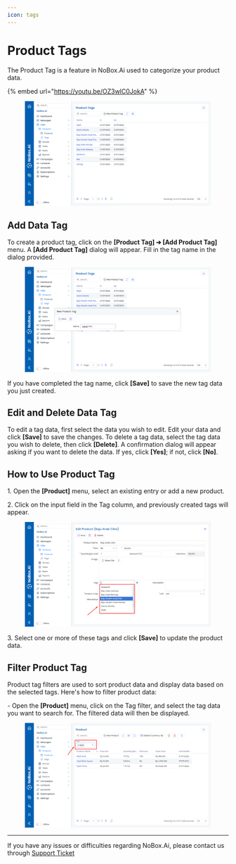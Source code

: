 ```yaml
---
icon: tags
---
```


# Product Tags

The Product Tag is a feature in NoBox.Ai used to categorize your product data.

{% embed url="https://youtu.be/OZ3wlC0JokA" %}

<figure><img src="../../.gitbook/assets/Product Tags.png" alt=""><figcaption></figcaption></figure>

## **Add Data Tag**

To create a product tag, click on the **\[Product Tag] ➔ \[Add Product Tag]** menu. A **\[Add Product Tag]** dialog will appear. Fill in the tag name in the dialog provided.

<figure><img src="../../.gitbook/assets/New Tag.png" alt=""><figcaption></figcaption></figure>

If you have completed the tag name, click **\[Save]** to save the new tag data you just created.

## **Edit and Delete Data Tag**

To edit a tag data, first select the data you wish to edit. Edit your data and click **\[Save]** to save the changes. To delete a tag data, select the tag data you wish to delete, then click **\[Delete]**. A confirmation dialog will appear asking if you want to delete the data. If yes, click **\[Yes]**; if not, click **\[No]**.

## **How to Use Product Tag**

1\. Open the **\[Product]** menu, select an existing entry or add a new product.

2\. Click on the input field in the Tag column, and previously created tags will appear.

<figure><img src="../../.gitbook/assets/Cara Tag (1).png" alt=""><figcaption></figcaption></figure>

3\. Select one or more of these tags and click **\[Save]** to update the product data.

## **Filter Product Tag**

Product tag filters are used to sort product data and display data based on the selected tags. Here's how to filter product data:

\- Open the **\[Product]** menu, click on the Tag filter, and select the tag data you want to search for. The filtered data will then be displayed.

<figure><img src="../../.gitbook/assets/Filter tag.png" alt=""><figcaption></figcaption></figure>

***

If you have any issues or difficulties regarding NoBox.Ai, please contact us through [Support Ticket](https://crm.nobox.ai/clients/tickets)
